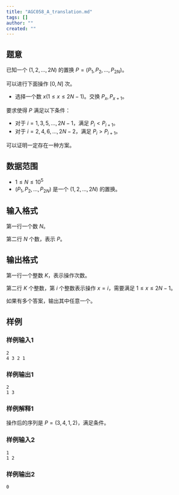 ```yaml
---
title: "AGC058_A_translation.md"
tags: []
author: ""
created: ""
---
```


## 题意 

已知一个 $(1,2,...,2N)$ 的置换 $P=(P_1,P_2,...,P_{2N})$。

可以进行下面操作 $[0,N]$ 次。

- 选择一个数 $x(1\le x\le 2N-1)$。交换 $P_x,P_{x+1}$。

要求使得 $P$ 满足以下条件：

- 对于 $i=1,3,5,...,2N-1$，满足 $P_i < P_{i+1}$。
- 对于 $i=2,4,6,...,2N-2$，满足 $P_i > P_{i+1}$。

可以证明一定存在一种方案。

## 数据范围

- $1\le N\le 10^5$
- $(P_1,P_2,...,P_{2N})$ 是一个 $(1,2,...,2N)$ 的置换。

## 输入格式

第一行一个数 $N$。

第二行 $N$ 个数，表示 $P$。

## 输出格式

第一行一个整数 $K$，表示操作次数。

第二行 $K$ 个整数，第 $i$ 个整数表示操作 $x=i$，需要满足 $1\le x\le 2N-1$。

如果有多个答案，输出其中任意一个。

## 样例

### 样例输入1

```
2
4 3 2 1
```

### 样例输出1

```
2
1 3
```

### 样例解释1

操作后的序列是 $P=(3,4,1,2)$，满足条件。

### 样例输入2

```
1
1 2
```

### 样例输出2

```
0
```


